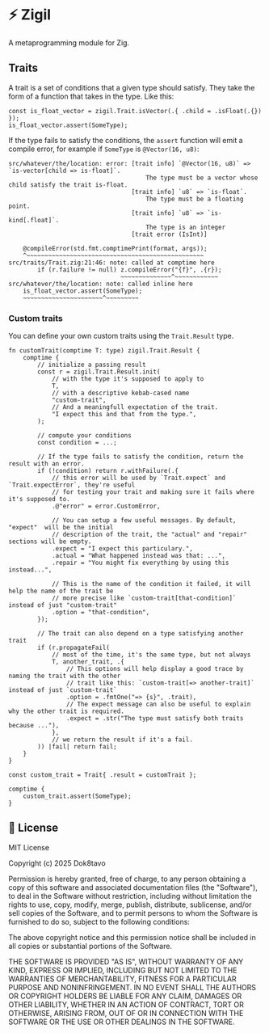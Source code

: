 # ⚡ Zigil

A metaprogramming module for Zig.

## Traits

A trait is a set of conditions that a given type should satisfy.
They take the form of a function that takes in the type. Like this:

```zig
const is_float_vector = zigil.Trait.isVector(.{ .child = .isFloat(.{}) });
is_float_vector.assert(SomeType);
```

If the type fails to satisfy the conditions, the `assert` function will emit a
compile error, for example if `SomeType` is `@Vector(16, u8)`:

```
src/whatever/the/location: error: [trait info] `@Vector(16, u8)` => `is-vector[child => is-float]`.
                                      The type must be a vector whose child satisfy the trait is-float.
                                  [trait info] `u8` => `is-float`.
                                      The type must be a floating point.
                                  [trait info] `u8` => `is-kind[.float]`.
                                      The type is an integer
                                  [trait error (IsInt)] 
                          
    @compileError(std.fmt.comptimePrint(format, args));
    ^~~~~~~~~~~~~~~~~~~~~~~~~~~~~~~~~~~~~~~~~~~~~~~~~~
src/traits/Trait.zig:21:46: note: called at comptime here
        if (r.failure != null) z.compileError("{f}", .{r});
                               ~~~~~~~~~~~~~~^~~~~~~~~~~~~
src/whatever/the/location: note: called inline here
    is_float_vector.assert(SomeType);
    ~~~~~~~~~~~~~~~~~~~~~~^~~~~~~~~~
```

### Custom traits

You can define your own custom traits using the `Trait.Result` type.

```zig
fn customTrait(comptime T: type) zigil.Trait.Result {
    comptime {
        // initialize a passing result
        const r = zigil.Trait.Result.init(
            // with the type it's supposed to apply to
            T,
            // with a descriptive kebab-cased name
            "custom-trait",
            // And a meaningfull expectation of the trait.
            "I expect this and that from the type.",
        );

        // compute your conditions
        const condition = ...;

        // If the type fails to satisfy the condition, return the result with an error.
        if (!condition) return r.withFailure(.{
            // this error will be used by `Trait.expect` and `Trait.expectError`, they're useful
            // for testing your trait and making sure it fails where it's supposed to.
            .@"error" = error.CustomError,

            // You can setup a few useful messages. By default, "expect"  will be the initial 
            // description of the trait, the "actual" and "repair" sections will be empty.
            .expect = "I expect this particulary.",
            .actual = "What happened instead was that: ...",
            .repair = "You might fix everything by using this instead...",

            // This is the name of the condition it failed, it will help the name of the trait be
            // more precise like `custom-trait[that-condition]` instead of just "custom-trait"
            .option = "that-condition",
        });

        // The trait can also depend on a type satisfying another trait
        if (r.propagateFail(
            // most of the time, it's the same type, but not always
            T, another_trait, .{
                // This options will help display a good trace by naming the trait with the other
                // trait like this: `custom-trait[=> another-trait]` instead of just `custom-trait`
                .option = .fmtOne("=> {s}", .trait),
                // The expect message can also be useful to explain why the other trait is required.
                .expect = .str("The type must satisfy both traits because ..."),
            },
            // we return the result if it's a fail.
        )) |fail| return fail;
    }
}

const custom_trait = Trait{ .result = customTrait };

comptime {
    custom_trait.assert(SomeType);
}
```


## 📃 License

MIT License

Copyright (c) 2025 Dok8tavo

Permission is hereby granted, free of charge, to any person obtaining a copy
of this software and associated documentation files (the "Software"), to deal
in the Software without restriction, including without limitation the rights
to use, copy, modify, merge, publish, distribute, sublicense, and/or sell
copies of the Software, and to permit persons to whom the Software is
furnished to do so, subject to the following conditions:

The above copyright notice and this permission notice shall be included in all
copies or substantial portions of the Software.

THE SOFTWARE IS PROVIDED "AS IS", WITHOUT WARRANTY OF ANY KIND, EXPRESS OR
IMPLIED, INCLUDING BUT NOT LIMITED TO THE WARRANTIES OF MERCHANTABILITY,
FITNESS FOR A PARTICULAR PURPOSE AND NONINFRINGEMENT. IN NO EVENT SHALL THE
AUTHORS OR COPYRIGHT HOLDERS BE LIABLE FOR ANY CLAIM, DAMAGES OR OTHER
LIABILITY, WHETHER IN AN ACTION OF CONTRACT, TORT OR OTHERWISE, ARISING FROM,
OUT OF OR IN CONNECTION WITH THE SOFTWARE OR THE USE OR OTHER DEALINGS IN THE
SOFTWARE.
